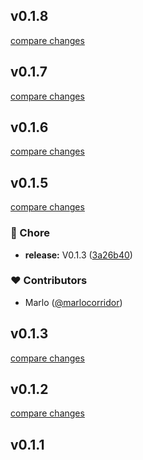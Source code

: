 
## v0.1.8

[compare changes](https://github.com/marlocorridor/nuxt-content-from-api/compare/v0.1.7...v0.1.8)

## v0.1.7

[compare changes](https://github.com/marlocorridor/nuxt-content-from-api/compare/v0.1.6...v0.1.7)

## v0.1.6

[compare changes](https://github.com/marlocorridor/nuxt-content-from-api/compare/v0.1.5...v0.1.6)

## v0.1.5

[compare changes](https://github.com/marlocorridor/nuxt-content-from-api/compare/v0.1.2...v0.1.5)

### 🏡 Chore

- **release:** V0.1.3 ([3a26b40](https://github.com/marlocorridor/nuxt-content-from-api/commit/3a26b40))

### ❤️ Contributors

- Marlo ([@marlocorridor](http://github.com/marlocorridor))

## v0.1.3

[compare changes](https://github.com/marlocorridor/nuxt-content-from-api/compare/v0.1.2...v0.1.3)

## v0.1.2

[compare changes](https://github.com/marlocorridor/nuxt-content-from-api/compare/v0.1.1...v0.1.2)

## v0.1.1

